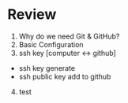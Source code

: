 # Review

1. Why do we need Git & GitHub?
2. Basic Configuration
3. ssh key [computer <-> github]

- ssh key generate
- ssh public key add to github

4. test
